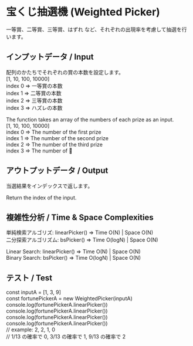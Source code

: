 # 宝くじ抽選機 (Weighted Picker)
一等賞、二等賞、三等賞、はずれ など、それぞれの出現率を考慮して抽選を行います。

## インプットデータ / Input
配列のかたちでそれぞれの賞の本数を設定します。  
[1, 10, 100, 10000]  
index 0 => 一等賞の本数  
index 1 => 二等賞の本数  
index 2 => 三等賞の本数  
index 3 => ハズレの本数

The function takes an array of the numbers of each prize as an input.  
[1, 10, 100, 10000]  
index 0 => The number of the first prize  
index 1 => The number of the second prize  
index 2 => The number of the third prize  
index 3 => The number of 🤪

## アウトプットデータ / Output
当選結果をインデックスで返します。

Return the index of the input.

## 複雑性分析 / Time & Space Complexities
単純検索アルゴリズ: linearPicker() => Time O(N) | Space O(N)  
二分探索アルゴリズム: bsPicker() => Time O(logN) | Space O(N)

Linear Search: linearPicker() => Time O(N) | Space O(N)  
Binary Search: bsPicker() => Time O(logN) | Space O(N)

## テスト / Test
const inputA = [1, 3, 9]  
const fortunePickerA = new WeightedPicker(inputA)  
console.log(fortunePickerA.linearPicker())  
console.log(fortunePickerA.linearPicker())  
console.log(fortunePickerA.linearPicker())  
console.log(fortunePickerA.linearPicker())  
// example: 2, 2, 1, 0  
// 1/13 の確率で 0, 3/13 の確率で 1, 9/13 の確率で 2

